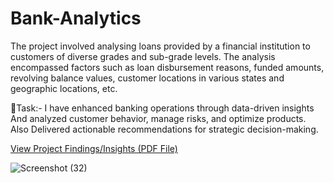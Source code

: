 # Bank-Analytics
The project involved analysing loans provided by a financial institution to customers of diverse grades and sub-grade levels. The analysis encompassed factors such as loan disbursement reasons, funded amounts, revolving balance values, customer locations in various states and geographic locations, etc.

🌟Task:- I have enhanced banking operations through data-driven insights And analyzed customer behavior, manage risks, and optimize products. Also Delivered actionable recommendations for strategic decision-making.

[View Project Findings/Insights (PDF File)](https://drive.google.com/file/d/1B017PVTa1yh83Nl43o6wqGDvz0BCSbSg/view?usp=drive_link)

![Screenshot (32)](https://github.com/shraddhasangave99/Bank-Analytics/assets/153710836/b5c320aa-5f4c-4fba-8a96-41ce82fd0fe9)
